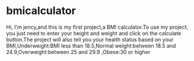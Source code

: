 # bmicalculator
Hi, I'm jency,and this is my first project,a BMI calculator.To use my project, you just need to enter your height and weight and click on the calculate button.The project will also tell you your health status based on your BMI,Underweight:BMI less than 18.5,Normal weight:between 18.5 and 24.9,Overweight:between 25 and 29.9 ,Obese:30 or higher    
